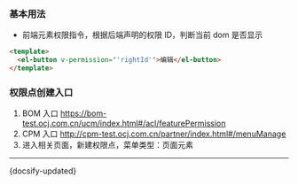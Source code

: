 ### 基本用法

- 前端元素权限指令，根据后端声明的权限 ID，判断当前 dom 是否显示

```html
<template>
  <el-button v-permission="'rightId'">编辑</el-button>
</template>
```

### 权限点创建入口

1. BOM 入口 https://bom-test.ocj.com.cn/ucm/index.html#/acl/featurePermission
2. CPM 入口 http://cpm-test.ocj.com.cn/partner/index.html#/menuManage
3. 进入相关页面，新建权限点，菜单类型：页面元素

---

{docsify-updated}
